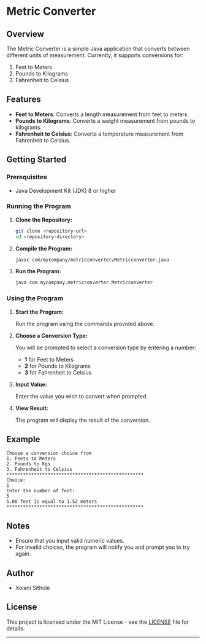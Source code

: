 # Metric Converter

## Overview

The Metric Converter is a simple Java application that converts between different units of measurement. Currently, it supports conversions for:

1. Feet to Meters
2. Pounds to Kilograms
3. Fahrenheit to Celsius

## Features

- **Feet to Meters**: Converts a length measurement from feet to meters.
- **Pounds to Kilograms**: Converts a weight measurement from pounds to kilograms.
- **Fahrenheit to Celsius**: Converts a temperature measurement from Fahrenheit to Celsius.

## Getting Started

### Prerequisites

- Java Development Kit (JDK) 8 or higher

### Running the Program

1. **Clone the Repository:**

   ```bash
   git clone <repository-url>
   cd <repository-directory>
   ```

2. **Compile the Program:**

   ```bash
   javac com/mycompany/metricconverter/Metricconverter.java
   ```

3. **Run the Program:**

   ```bash
   java com.mycompany.metricconverter.Metricconverter
   ```

### Using the Program

1. **Start the Program:**

   Run the program using the commands provided above.

2. **Choose a Conversion Type:**

   You will be prompted to select a conversion type by entering a number:

   - **1** for Feet to Meters
   - **2** for Pounds to Kilograms
   - **3** for Fahrenheit to Celsius

3. **Input Value:**

   Enter the value you wish to convert when prompted.

4. **View Result:**

   The program will display the result of the conversion.

## Example

```plaintext
Choose a conversion choice from
1. Feets to Meters
2. Pounds to Kgs
3. Fahrenheit to Celsius
**************************************************
Choice:
1
Enter the number of feet:
5
5.00 feet is equal to 1.52 meters
**************************************************
```

## Notes

- Ensure that you input valid numeric values.
- For invalid choices, the program will notify you and prompt you to try again.

## Author

- Xolani Sithole

## License

This project is licensed under the MIT License - see the [LICENSE](LICENSE) file for details.

---

